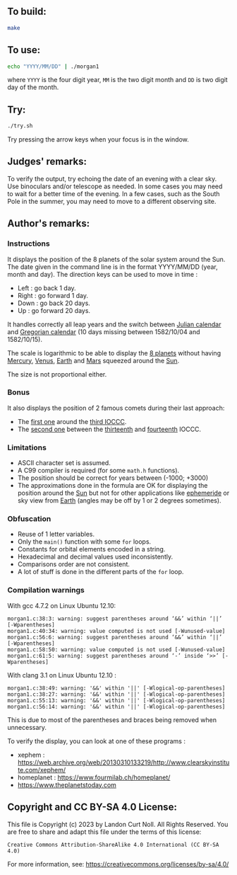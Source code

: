 ## To build:

```sh
make
```


## To use:

```sh
echo "YYYY/MM/DD" | ./morgan1
```

where `YYYY` is the four digit year, `MM` is the two digit month and `DD` is two
digit day of the month.


## Try:

```sh
./try.sh
```

Try pressing the arrow keys when your focus is in the window.


## Judges' remarks:

To verify the output, try echoing the date of an evening with a clear sky.
Use binoculars and/or telescope as needed.  In some cases you may need
to wait for a better time of the evening.  In a few cases, such as
the South Pole in the summer, you may need to move to a different
observing site.


## Author's remarks:

### Instructions

It displays the position of the 8 planets of the solar system around the Sun.
The date given in the command line is in the format YYYY/MM/DD (year, month and
day). The direction keys can be used to move in time :

* Left  : go back 1 day.
* Right : go forward 1 day.
* Down  : go back 20 days.
* Up    : go forward 20 days.

It handles correctly all leap years and the switch between [Julian
calendar](https://en.wikipedia.org/wiki/Julian_calendar) and
[Gregorian calendar](https://en.wikipedia.org/wiki/Gregorian_calendar) (10 days
missing between 1582/10/04 and 1582/10/15).

The scale is logarithmic to be able to display the [8
planets](http://news.bbc.co.uk/2/hi/5282440.stm) without having
[Mercury](https://science.nasa.gov/mercury),
[Venus](https://science.nasa.gov/venus/),
[Earth](https://science.nasa.gov/earth/facts) and
[Mars](https://science.nasa.gov/mars) squeezed around the
[Sun](https://science.nasa.gov/sun/).

The size is not proportional either.


### Bonus

It also displays the position of 2 famous comets during their last approach:

- The [first one](https://science.nasa.gov/solar-system/comets/1p-halley/)
around the [third IOCCC](../../years.html#1986).
- The [second
one](https://science.nasa.gov/solar-system/comets/c-1995-o1-hale-bopp/) between
the [thirteenth](../../years.html#1996) and [fourteenth](../../years.html#1998) IOCCC.


### Limitations

* ASCII character set is assumed.
* A C99 compiler is required (for some `math.h` functions).
* The position should be correct for years between (-1000; +3000)
* The approximations done in the formula are OK for displaying the position
around the [Sun](https://science.nasa.gov/sun/) but not for other applications
like [ephemeride](https://en.wikipedia.org/wiki/Ephemeris) or sky view from
[Earth](https://science.nasa.gov/earth/facts) (angles may be off by 1 or 2
degrees sometimes).


### Obfuscation

* Reuse of 1 letter variables.
* Only the `main()` function with some `for` loops.
* Constants for orbital elements encoded in a string.
* Hexadecimal and decimal values used inconsistently.
* Comparisons order are not consistent.
* A lot of stuff is done in the different parts of the `for` loop.


### Compilation warnings

With gcc 4.7.2 on Linux Ubuntu 12.10:

```
morgan1.c:38:3: warning: suggest parentheses around ‘&&’ within ‘||’ [-Wparentheses]
morgan1.c:40:34: warning: value computed is not used [-Wunused-value]
morgan1.c:56:6: warning: suggest parentheses around ‘&&’ within ‘||’ [-Wparentheses]
morgan1.c:58:50: warning: value computed is not used [-Wunused-value]
morgan1.c:61:5: warning: suggest parentheses around ‘-’ inside ‘>>’ [-Wparentheses]
```

With clang 3.1 on Linux Ubuntu 12.10 :

```
morgan1.c:38:49: warning: '&&' within '||' [-Wlogical-op-parentheses]
morgan1.c:38:27: warning: '&&' within '||' [-Wlogical-op-parentheses]
morgan1.c:55:13: warning: '&&' within '||' [-Wlogical-op-parentheses]
morgan1.c:56:14: warning: '&&' within '||' [-Wlogical-op-parentheses]
```

This is due to most of the parentheses and braces being removed when
unnecessary.

To verify the display, you can look at one of these programs :
* xephem : <https://web.archive.org/web/20130310133219/http://www.clearskyinstitute.com/xephem/>
* homeplanet : <https://www.fourmilab.ch/homeplanet/>
* <https://www.theplanetstoday.com>


## Copyright and CC BY-SA 4.0 License:

This file is Copyright (c) 2023 by Landon Curt Noll.  All Rights Reserved.
You are free to share and adapt this file under the terms of this license:

    Creative Commons Attribution-ShareAlike 4.0 International (CC BY-SA 4.0)

For more information, see: https://creativecommons.org/licenses/by-sa/4.0/
